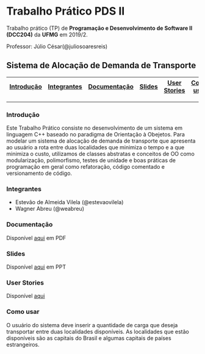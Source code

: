 # Trabalho Prático PDS II
Trabalho prático (TP) de **Programação e Desenvolvimento de Software II (DCC204)** da **UFMG** em 2019/2.

Professor: Júlio César(@juliosoaresreis)

## Sistema de Alocação de Demanda de Transporte

| [Introdução](#introdução) | [Integrantes](#integrantes) | [Documentação](#documentação) |[Slides](#slides) | [User Stories](#user-stories) | [Como usar](#como-usar) |  
| ----------- | -------------- | -------------- | ----------- | ----------- | ----------- | 

---

### Introdução

Este Trabalho Prático consiste no desenvolvimento de um sistema em linguagem C++ baseado no paradigma de Orientação à Obejetos. Para modelar um sistema de alocação de demanda de transporte que apresenta ao usuário a rota entre duas localidades que minimiza o tempo e a que minimiza o custo, utilizamos de classes abstratas e conceitos de OO como modularização, polimorfismo, testes de unidade e boas práticas de programação em geral como refatoração, código comentado e versionamento de código.

### Integrantes

- Estevão de Almeida Vilela (@estevaovilela)
- Wagner Abreu (@weabreu)

### Documentação
Disponível [aqui]() em PDF

### Slides
Disponível [aqui]() em PPT

### User Stories

Disponível [aqui]()

### Como usar

O usuário do sistema deve inserir a quantidade de carga que deseja transportar entre duas localidades disponíveis. As localidades que estão disponíveis são as capitais do Brasil e algumas capitais de países estrangeiros.

